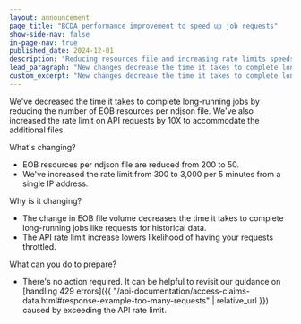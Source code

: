 ```yaml
---
layout: announcement
page_title: "BCDA performance improvement to speed up job requests"
show-side-nav: false
in-page-nav: true
published_date: 2024-12-01
description: "Reducing resources file and increasing rate limits speeds up the time to complete long-running jobs with BCDA."
lead_paragraph: "New changes decrease the time it takes to complete long-running jobs. "
custom_excerpt: "New changes decrease the time it takes to complete long-running jobs. "
---
```


We've decreased the time it takes to complete long-running jobs by reducing the number of EOB resources per ndjson file. We've also increased the rate limit on API requests by 10X to accommodate the additional files.

What's changing?
- EOB resources per ndjson file are reduced from 200 to 50. 
- We've increased the rate limit from 300 to 3,000 per 5 minutes from a single IP address.

Why is it changing?
- The change in EOB file volume decreases the time it takes to complete long-running jobs like requests for historical data.
- The API rate limit increase lowers likelihood of having your requests throttled.

What can you do to prepare?
- There's no action required. It can be helpful to revisit our guidance on [handling 429 errors]({{ "/api-documentation/access-claims-data.html#response-example-too-many-requests" | relative_url }}) caused by exceeding the API rate limit.
